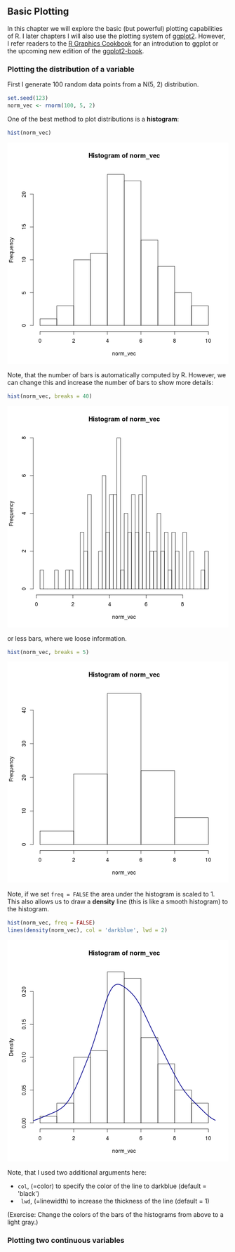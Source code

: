 

## Basic Plotting

In this chapter we will explore the basic (but powerful) plotting capabilities of R. 
I later chapters I will also use the plotting system of [ggplot2](https://cran.r-project.org/web/packages/ggplot2/index.html). 
However, I refer readers to the [R Graphics Cookbook](http://www.cookbook-r.com/Graphs/) for an introdution to ggplot or the upcoming new edition of the [ggplot2-book](https://github.com/hadley/ggplot2-book).


### Plotting the distribution of a variable

First I generate 100 random data points from a N(5, 2) distribution.


```r
set.seed(123)
norm_vec <- rnorm(100, 5, 2)
```

One of the best method to plot distributions is a **histogram**:


```r
hist(norm_vec)
```

![plot of chunk hist1](figure/hist1-1.png) 

Note, that the number of bars is automatically computed by R.
However, we can change this and increase the number of bars to show more details:


```r
hist(norm_vec, breaks = 40)
```

![plot of chunk hist2](figure/hist2-1.png) 

or less bars, where we loose information.


```r
hist(norm_vec, breaks = 5)
```

![plot of chunk hist3](figure/hist3-1.png) 


Note, if we set `freq = FALSE` the area under the histogram is scaled to 1. 
This also allows us to draw a **density** line (this is like a smooth histogram) to the histogram.


```r
hist(norm_vec, freq = FALSE)
lines(density(norm_vec), col = 'darkblue', lwd = 2)
```

![plot of chunk hist4](figure/hist4-1.png) 

Note, that I used two additional arguments here:

* `col`, (=color) to specify the color of the line to darkblue (default = 'black') 
* ` lwd`, (=linewidth) to increase the thickness of the line (default = 1)

(Exercise: Change the colors of the bars of the histograms from above to a light gray.)

### Plotting two continuous variables



